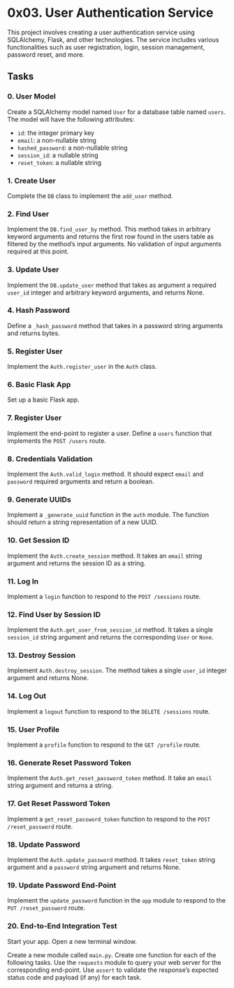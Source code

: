 # 0x03. User Authentication Service

This project involves creating a user authentication service using SQLAlchemy, Flask, and other technologies. The service includes various functionalities such as user registration, login, session management, password reset, and more.

## Tasks

### 0. User Model

Create a SQLAlchemy model named `User` for a database table named `users`. The model will have the following attributes:

- `id`: the integer primary key
- `email`: a non-nullable string
- `hashed_password`: a non-nullable string
- `session_id`: a nullable string
- `reset_token`: a nullable string

### 1. Create User

Complete the `DB` class to implement the `add_user` method.

### 2. Find User

Implement the `DB.find_user_by` method. This method takes in arbitrary keyword arguments and returns the first row found in the users table as filtered by the method’s input arguments. No validation of input arguments required at this point.

### 3. Update User

Implement the `DB.update_user` method that takes as argument a required `user_id` integer and arbitrary keyword arguments, and returns None.

### 4. Hash Password

Define a `_hash_password` method that takes in a password string arguments and returns bytes.

### 5. Register User

Implement the `Auth.register_user` in the `Auth` class.

### 6. Basic Flask App

Set up a basic Flask app.

### 7. Register User

Implement the end-point to register a user. Define a `users` function that implements the `POST /users` route.

### 8. Credentials Validation

Implement the `Auth.valid_login` method. It should expect `email` and `password` required arguments and return a boolean.

### 9. Generate UUIDs

Implement a `_generate_uuid` function in the `auth` module. The function should return a string representation of a new UUID.

### 10. Get Session ID

Implement the `Auth.create_session` method. It takes an `email` string argument and returns the session ID as a string.

### 11. Log In

Implement a `login` function to respond to the `POST /sessions` route.

### 12. Find User by Session ID

Implement the `Auth.get_user_from_session_id` method. It takes a single `session_id` string argument and returns the corresponding `User` or `None`.

### 13. Destroy Session

Implement `Auth.destroy_session`. The method takes a single `user_id` integer argument and returns None.

### 14. Log Out

Implement a `logout` function to respond to the `DELETE /sessions` route.

### 15. User Profile

Implement a `profile` function to respond to the `GET /profile` route.

### 16. Generate Reset Password Token

Implement the `Auth.get_reset_password_token` method. It take an `email` string argument and returns a string.

### 17. Get Reset Password Token

Implement a `get_reset_password_token` function to respond to the `POST /reset_password` route.

### 18. Update Password

Implement the `Auth.update_password` method. It takes `reset_token` string argument and a `password` string argument and returns None.

### 19. Update Password End-Point

Implement the `update_password` function in the `app` module to respond to the `PUT /reset_password` route.

### 20. End-to-End Integration Test

Start your app. Open a new terminal window.

Create a new module called `main.py`. Create one function for each of the following tasks. Use the `requests` module to query your web server for the corresponding end-point. Use `assert` to validate the response’s expected status code and payload (if any) for each task.
